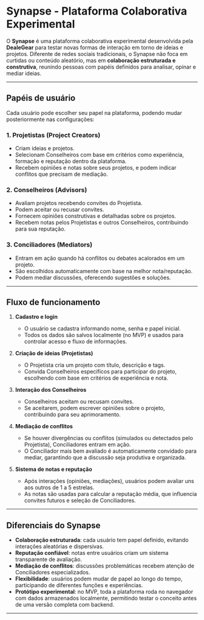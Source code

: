 # Synapse - Plataforma Colaborativa Experimental

O **Synapse** é uma plataforma colaborativa experimental desenvolvida pela **DealeGear** para testar novas formas de interação em torno de ideias e projetos. Diferente de redes sociais tradicionais, o Synapse não foca em curtidas ou conteúdo aleatório, mas em **colaboração estruturada e construtiva**, reunindo pessoas com papéis definidos para analisar, opinar e mediar ideias.

---

## Papéis de usuário

Cada usuário pode escolher seu papel na plataforma, podendo mudar posteriormente nas configurações:

### 1. Projetistas (Project Creators)
- Criam ideias e projetos.  
- Selecionam Conselheiros com base em critérios como experiência, formação e reputação dentro da plataforma.  
- Recebem opiniões e notas sobre seus projetos, e podem indicar conflitos que precisam de mediação.  

### 2. Conselheiros (Advisors)
- Avaliam projetos recebendo convites do Projetista.  
- Podem aceitar ou recusar convites.  
- Fornecem opiniões construtivas e detalhadas sobre os projetos.  
- Recebem notas pelos Projetistas e outros Conselheiros, contribuindo para sua reputação.  

### 3. Conciliadores (Mediators)
- Entram em ação quando há conflitos ou debates acalorados em um projeto.  
- São escolhidos automaticamente com base na melhor nota/reputação.  
- Podem mediar discussões, oferecendo sugestões e soluções.  

---

## Fluxo de funcionamento

1. **Cadastro e login**  
   - O usuário se cadastra informando nome, senha e papel inicial.  
   - Todos os dados são salvos localmente (no MVP) e usados para controlar acesso e fluxo de informações.  

2. **Criação de ideias (Projetistas)**  
   - O Projetista cria um projeto com título, descrição e tags.  
   - Convida Conselheiros específicos para participar do projeto, escolhendo com base em critérios de experiência e nota.  

3. **Interação dos Conselheiros**  
   - Conselheiros aceitam ou recusam convites.  
   - Se aceitarem, podem escrever opiniões sobre o projeto, contribuindo para seu aprimoramento.  

4. **Mediação de conflitos**  
   - Se houver divergências ou conflitos (simulados ou detectados pelo Projetista), Conciliadores entram em ação.  
   - O Conciliador mais bem avaliado é automaticamente convidado para mediar, garantindo que a discussão seja produtiva e organizada.  

5. **Sistema de notas e reputação**  
   - Após interações (opiniões, mediações), usuários podem avaliar uns aos outros de 1 a 5 estrelas.  
   - As notas são usadas para calcular a reputação média, que influencia convites futuros e seleção de Conciliadores.  

---

## Diferenciais do Synapse

- **Colaboração estruturada**: cada usuário tem papel definido, evitando interações aleatórias e dispersivas.  
- **Reputação confiável**: notas entre usuários criam um sistema transparente de avaliação.  
- **Mediação de conflitos**: discussões problemáticas recebem atenção de Conciliadores especializados.  
- **Flexibilidade**: usuários podem mudar de papel ao longo do tempo, participando de diferentes funções e experiências.  
- **Protótipo experimental**: no MVP, toda a plataforma roda no navegador com dados armazenados localmente, permitindo testar o conceito antes de uma versão completa com backend.  

---

